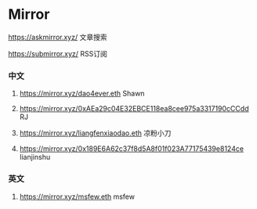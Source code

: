 # Mirror

https://askmirror.xyz/ 文章搜索

https://submirror.xyz/ RSS订阅

### 中文

1. https://mirror.xyz/dao4ever.eth Shawn

2. https://mirror.xyz/0xAEa29c04E32EBCE118ea8cee975a3317190cCCdd RJ
3. https://mirror.xyz/liangfenxiaodao.eth 凉粉小刀
4. https://mirror.xyz/0x189E6A62c37f8d5A8f01f023A77175439e8124ce lianjinshu

### 英文

1. https://mirror.xyz/msfew.eth msfew

